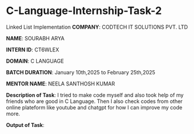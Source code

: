 # C-Language-Internship-Task-2
Linked List Implementation
**COMPANY**: CODTECH IT SOLUTIONS PVT. LTD

**NAME**: SOURABH ARYA

**INTERN ID**: CT6WLEX

**DOMAIN**: C LANGUAGE

**BATCH DURATION**: January 10th,2025 to February 25th,2025

**MENTOR NAME**:  NEELA SANTHOSH KUMAR

**Description of Task**: I tried to make code myself and also took help of my friends who are good in C Language. Then I also check codes from other online plateform like youtube and chatgpt for how I can improve my code more.

**Output of Task**:
